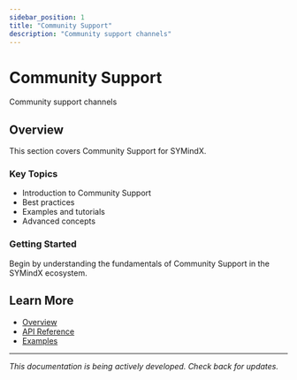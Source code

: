 ```yaml
---
sidebar_position: 1
title: "Community Support"
description: "Community support channels"
---
```


# Community Support

Community support channels

## Overview

This section covers Community Support for SYMindX.

### Key Topics

- Introduction to Community Support
- Best practices
- Examples and tutorials
- Advanced concepts

### Getting Started

Begin by understanding the fundamentals of Community Support in the SYMindX ecosystem.

## Learn More

- [Overview](/docs/01-overview)
- [API Reference](/docs/03-api-reference)
- [Examples](/docs/17-examples)

---

*This documentation is being actively developed. Check back for updates.*
